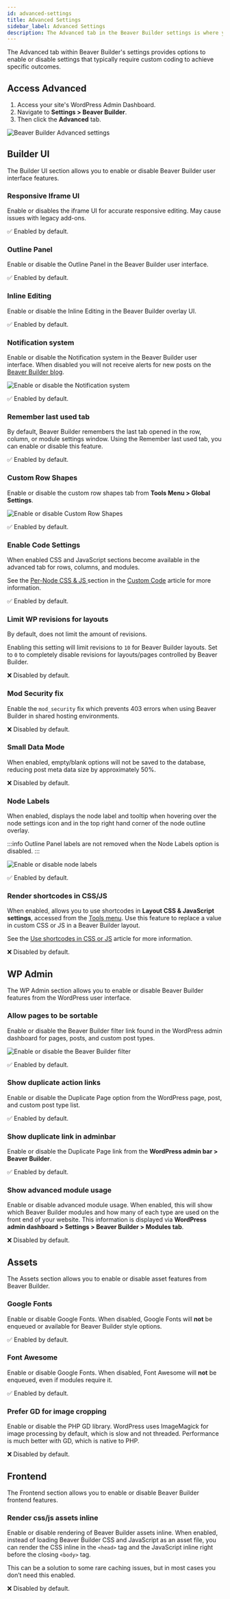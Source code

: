 ```yaml
---
id: advanced-settings
title: Advanced Settings
sidebar_label: Advanced Settings
description: The Advanced tab in the Beaver Builder settings is where you can enable and disable settings.
---
```


The Advanced tab within Beaver Builder's settings provides options to enable or disable settings that typically require custom coding to achieve specific outcomes.

## Access Advanced

1. Access your site's WordPress Admin Dashboard.
2. Navigate to **Settings > Beaver Builder**.
3. Then click the **Advanced** tab.

![Beaver Builder Advanced settings](/img/beaver-builder/settings--advanced--1.jpg)

## Builder UI

The Builder UI section allows you to enable or disable Beaver Builder user interface features.

### Responsive Iframe UI

Enable or disables the iframe UI for accurate responsive editing. May cause issues with legacy add-ons.

:white_check_mark: Enabled by default.

### Outline Panel

Enable or disable the Outline Panel in the Beaver Builder user interface.

:white_check_mark: Enabled by default.

### Inline Editing

Enable or disable the Inline Editing in the Beaver Builder overlay UI.

:white_check_mark: Enabled by default.

### Notification system

Enable or disable the Notification system in the Beaver Builder user interface. When disabled you will not receive alerts for new posts on the [Beaver Builder blog](https://www.wpbeaverbuilder.com/blog/).

![Enable or disable the Notification system](/img/beaver-builder/settings--advanced--2.jpg)

:white_check_mark: Enabled by default.

### Remember last used tab

By default, Beaver Builder remembers the last tab opened in the row, column, or module settings window. Using the Remember last used tab, you can enable or disable this feature.

:white_check_mark: Enabled by default.

### Custom Row Shapes

Enable or disable the custom row shapes tab from **Tools Menu > Global Settings**.

![Enable or disable Custom Row Shapes](/img/beaver-builder/settings--advanced--3.jpg)

:white_check_mark: Enabled by default.

### Enable Code Settings

When enabled CSS and JavaScript sections become available in the advanced tab for rows, columns, and modules.

See the [Per-Node CSS & JS ](/beaver-builder/styles/custom-code.md#per-node-css--js) section in the [Custom Code](/beaver-builder/styles/custom-code.md) article for more information.

:white_check_mark: Enabled by default.

### Limit WP revisions for layouts

By default, does not limit the amount of revisions.

Enabling this setting will limit revisions to `10` for Beaver Builder layouts. Set to `0` to completely disable revisions for layouts/pages controlled by Beaver Builder.

:x: Disabled by default.

### Mod Security fix

Enable the `mod_security` fix which prevents 403 errors when using Beaver Builder in shared hosting environments.

:x: Disabled by default.

### Small Data Mode

When enabled, empty/blank options will not be saved to the database, reducing post meta data size by approximately 50%.

:x: Disabled by default.

### Node Labels

When enabled, displays the node label and tooltip when hovering over the node settings icon and in the top right hand corner of the node outline overlay.

:::info
Outline Panel labels are not removed when the Node Labels option is disabled.
:::

![Enable or disable node labels](/img/beaver-builder/settings--advanced--4.jpg)

:white_check_mark: Enabled by default.

### Render shortcodes in CSS/JS

When enabled, allows you to use shortcodes in **Layout CSS & JavaScript settings**, accessed from the [Tools menu](/beaver-builder/getting-started/bb-editor-basics/tools-menu.md). Use this feature to replace a value in custom CSS or JS in a Beaver Builder layout.

See the [Use shortcodes in CSS or JS](/beaver-builder/advanced-builder-techniques/shortcodes/use-shortcodes-in-tools-menu-css-or-js.md) article for more information.

:x: Disabled by default.

## WP Admin

The WP Admin section allows you to enable or disable Beaver Builder features from the WordPress user interface.

### Allow pages to be sortable

Enable or disable the Beaver Builder filter link found in the WordPress admin dashboard for pages, posts, and custom post types.

![Enable or disable the Beaver Builder filter](/img/beaver-builder/settings--advanced--5.jpg)

:white_check_mark: Enabled by default.

### Show duplicate action links

Enable or disable the Duplicate Page option from the WordPress page, post, and custom post type list.

:white_check_mark: Enabled by default.

### Show duplicate link in adminbar

Enable or disable the Duplicate Page link from the **WordPress admin bar > Beaver Builder**.

:white_check_mark: Enabled by default.

### Show advanced module usage

Enable or disable advanced module usage. When enabled, this will show which Beaver Builder modules and how many of each type are used on the front end of your website. This information is displayed via **WordPress admin dashboard > Settings > Beaver Builder > Modules tab**.

:x: Disabled by default.

## Assets

The Assets section allows you to enable or disable asset features from Beaver Builder.

### Google Fonts

Enable or disable Google Fonts. When disabled, Google Fonts will **not** be enqueued or available for Beaver Builder style options.

:white_check_mark: Enabled by default.

### Font Awesome

Enable or disable Google Fonts. When disabled, Font Awesome will **not** be enqueued, even if modules require it.

:white_check_mark: Enabled by default.

### Prefer GD for image cropping

Enable or disable the PHP GD library. WordPress uses ImageMagick for image processing by default, which is slow and not threaded. Performance is much better with GD, which is native to PHP.

:x: Disabled by default.

## Frontend

The Frontend section allows you to enable or disable Beaver Builder frontend features.

### Render css/js assets inline

Enable or disable rendering of Beaver Builder assets inline. When enabled, instead of loading Beaver Builder CSS and JavaScript as an asset file, you can render the CSS inline in the `<head>` tag and the JavaScript inline right before the closing `<body>` tag.

This can be a solution to some rare caching issues, but in most cases you don’t need this enabled.

:x: Disabled by default.
